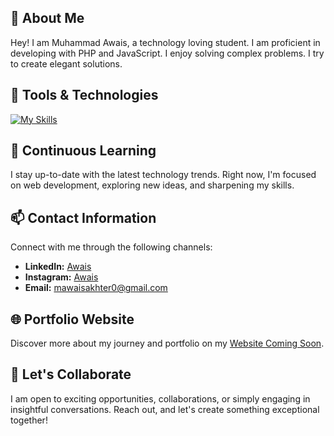 
## 🌟 About Me

Hey! I am Muhammad Awais, a technology loving student. I am proficient in developing with PHP and JavaScript. I enjoy solving complex problems. I try to create elegant solutions.

## 🚀 Tools & Technologies

[![My Skills](https://skillicons.dev/icons?i=js,php,mysql,mongodb,nodejs,expressjs,react,tailwindcss,bootstrap,vscode,github&perline=4)](https://github.com/mawaisakhter)

## 🌱 Continuous Learning

I stay up-to-date with the latest technology trends. Right now, I'm focused on web development, exploring new ideas, and sharpening my skills.

## 📫 Contact Information

Connect with me through the following channels:

- **LinkedIn:** [Awais](https://www.linkedin.com/in/muhammad-awais-a0972726b/)
- **Instagram:** [Awais](instagram.com/mawaispunjabi)
- **Email:** [mawaisakhter0@gmail.com](mailto:mawaisakhter0@gmail.com)

## 🌐 Portfolio Website

Discover more about my journey and portfolio on my [Website Coming Soon](https://github.com/mawaisakhter/).

## 🤝 Let's Collaborate

I am open to exciting opportunities, collaborations, or simply engaging in insightful conversations. Reach out, and let's create something exceptional together!

